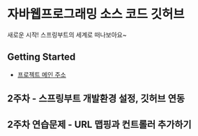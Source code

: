 # 자바웹프로그래밍 소스 코드 깃허브

새로운 시작! 스프링부트의 세계로 떠나보아요~

## Getting Started

- [프로젝트 메인 주소](https://github.com/kimchaeyeonn/SPRING_20220251)

## 2주차 - 스프링부트 개발환경 설정, 깃허브 연동
## 2주차 연습문제 - URL 맵핑과 컨트롤러 추가하기
